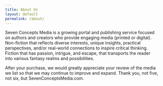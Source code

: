```yaml
---
title: About Us
layout: default
permalink: /about/
---
```


Seven Concepts Media is a growing portal and publishing service focused on authors and creators who provide engaging media (printed or digital).
Non-fiction that reflects diverse interests, unique insights, practical perspectives, and/or real-world connections to inspire critical thinking.
Fiction that has passion, intrigue, and escape, that transports the reader into various fantasy realms and possibilities. 

After your purchase, we would greatly appreciate your review of the media we list so that we may continue to improve and expand. Thank you, not five, not six, but SevenConceptsMedia.com.
